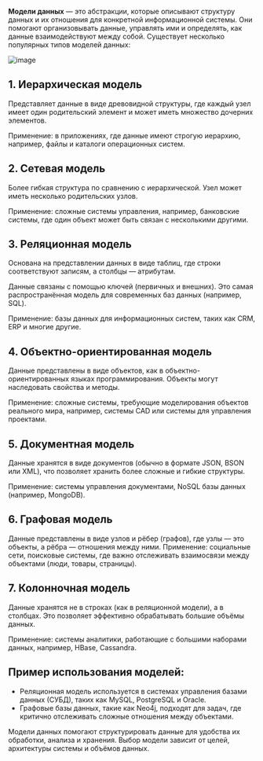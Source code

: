 **Модели данных** — это абстракции, которые описывают структуру данных и их отношения для конкретной информационной системы. Они помогают организовывать данные, управлять ими и определять, как данные взаимодействуют между собой. Существует несколько популярных типов моделей данных:

![image](https://github.com/user-attachments/assets/053dd852-8b99-4c05-872f-4fe07257b826)

## 1. Иерархическая модель
Представляет данные в виде древовидной структуры, где каждый узел имеет один родительский элемент и может иметь множество дочерних элементов.

Применение: в приложениях, где данные имеют строгую иерархию, например, файлы и каталоги операционных систем.

## 2. Сетевая модель
Более гибкая структура по сравнению с иерархической. Узел может иметь несколько родительских узлов.

Применение: сложные системы управления, например, банковские системы, где один объект может быть связан с несколькими другими.
## 3. Реляционная модель

Основана на представлении данных в виде таблиц, где строки соответствуют записям, а столбцы — атрибутам.

Данные связаны с помощью ключей (первичных и внешних). Это самая распространённая модель для современных баз данных (например, SQL).

Применение: базы данных для информационных систем, таких как CRM, ERP и многие другие.
## 4. Объектно-ориентированная модель

Данные представлены в виде объектов, как в объектно-ориентированных языках программирования. Объекты могут наследовать свойства и методы.

Применение: сложные системы, требующие моделирования объектов реального мира, например, системы CAD или системы для управления проектами.
## 5. Документная модель
Данные хранятся в виде документов (обычно в формате JSON, BSON или XML), что позволяет хранить более сложные и гибкие структуры.

Применение: системы управления документами, NoSQL базы данных (например, MongoDB).
## 6. Графовая модель
Данные представлены в виде узлов и рёбер (графов), где узлы — это объекты, а рёбра — отношения между ними.
Применение: социальные сети, поисковые системы, где важно отслеживать взаимосвязи между объектами (люди, товары, страницы).
## 7. Колонночная модель
Данные хранятся не в строках (как в реляционной модели), а в столбцах. Это позволяет эффективно обрабатывать большие объёмы данных.

Применение: системы аналитики, работающие с большими наборами данных, например, HBase, Cassandra.

## Пример использования моделей:
- Реляционная модель используется в системах управления базами данных (СУБД), таких как MySQL, PostgreSQL и Oracle.
- Графовые базы данных, такие как Neo4j, подходят для задач, где критично отслеживать сложные отношения между объектами.

Модели данных помогают структурировать данные для удобства их обработки, анализа и хранения. Выбор модели зависит от целей, архитектуры системы и объёмов данных.